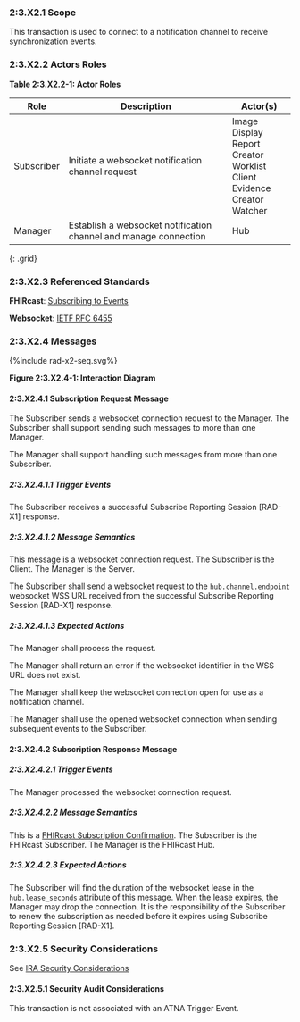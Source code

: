 ### 2:3.X2.1 Scope

This transaction is used to connect to a notification channel to receive synchronization events.

### 2:3.X2.2 Actors Roles

**Table 2:3.X2.2-1: Actor Roles**

| Role | Description | Actor(s) |
|------|-------------|----------|
| Subscriber | Initiate a websocket notification channel request | Image Display<br>Report Creator<br>Worklist Client<br>Evidence Creator<br>Watcher |
| Manager | Establish a websocket notification channel and manage connection | Hub |
{: .grid}

### 2:3.X2.3 Referenced Standards

**FHIRcast**: [Subscribing to Events](https://build.fhir.org/ig/HL7/fhircast-docs/2-4-Subscribing.html)

**Websocket**: [IETF RFC 6455](https://www.rfc-editor.org/rfc/rfc6455)

### 2:3.X2.4 Messages

<div>
{%include rad-x2-seq.svg%}
</div>

<div style="clear: left"/>

**Figure 2:3.X2.4-1: Interaction Diagram**

#### 2:3.X2.4.1 Subscription Request Message
The Subscriber sends a websocket connection request to the Manager. The Subscriber shall support sending such messages to more than one Manager.

The Manager shall support handling such messages from more than one Subscriber. 

##### 2:3.X2.4.1.1 Trigger Events

The Subscriber receives a successful Subscribe Reporting Session [RAD-X1] response.

##### 2:3.X2.4.1.2 Message Semantics

This message is a websocket connection request. The Subscriber is the Client. The Manager is the Server.

The Subscriber shall send a websocket request to the `hub.channel.endpoint` websocket WSS URL received from the successful Subscribe Reporting Session [RAD-X1] response. 

##### 2:3.X2.4.1.3 Expected Actions

The Manager shall process the request.

The Manager shall return an error if the websocket identifier in the WSS URL does not exist.

The Manager shall keep the websocket connection open for use as a notification channel.

The Manager shall use the opened websocket connection when sending subsequent events to the Subscriber.

#### 2:3.X2.4.2 Subscription Response Message

##### 2:3.X2.4.2.1 Trigger Events

The Manager processed the websocket connection request.

##### 2:3.X2.4.2.2 Message Semantics

This is a [FHIRcast Subscription Confirmation](https://build.fhir.org/ig/HL7/fhircast-docs/2-4-Subscribing.html#subscription-confirmation). The Subscriber is the FHIRcast Subscriber. The Manager is the FHIRcast Hub.

##### 2:3.X2.4.2.3 Expected Actions

The Subscriber will find the duration of the websocket lease in the `hub.lease_seconds` attribute of this message. When the lease expires, the Manager may drop the connection. It is the responsibility of the Subscriber to renew the subscription as needed before it expires using Subscribe Reporting Session [RAD-X1].

### 2:3.X2.5 Security Considerations

See [IRA Security Considerations](volume-1.html#1xx5-ira-security-considerations)

#### 2:3.X2.5.1 Security Audit Considerations

This transaction is not associated with an ATNA Trigger Event.
